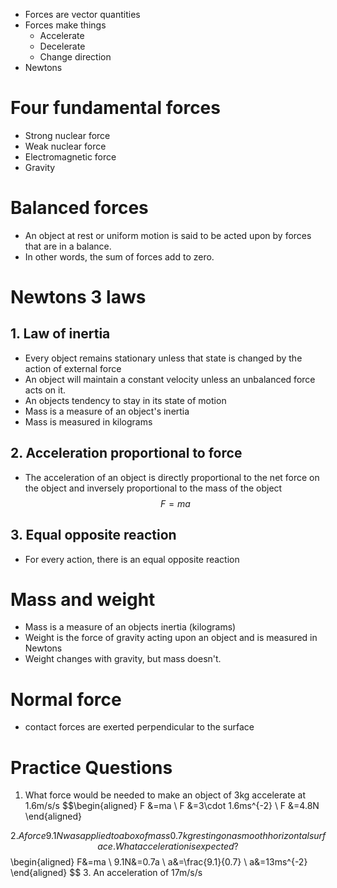 - Forces are vector quantities
- Forces make things
	- Accelerate
	- Decelerate
	- Change direction
- Newtons

# Four fundamental forces
- Strong nuclear force
- Weak nuclear force
- Electromagnetic force
- Gravity
# Balanced forces
- An object at rest or uniform motion is said to be acted upon by forces that are in a balance.
- In other words, the sum of forces add to zero.
# Newtons 3 laws
## 1. Law of inertia
- Every object remains stationary unless that state is changed by the action of external force
- An object will maintain a constant velocity unless an unbalanced force acts on it.
- An objects tendency to stay in its state of motion
- Mass is a measure of an object's inertia
- Mass is measured in kilograms
## 2. Acceleration proportional to force
- The acceleration of an object is directly proportional to the net force on the object and inversely proportional to the mass of the object
$$
F=ma
$$
## 3. Equal opposite reaction
- For every action, there is an equal opposite reaction
# Mass and weight
- Mass is a measure of an objects inertia (kilograms)
- Weight is the force of gravity acting upon an object and is measured in Newtons
- Weight changes with gravity, but mass doesn't.
# Normal force
- contact forces are exerted perpendicular to the surface

# Practice Questions
1. What force would be needed to make an object of 3kg accelerate at 1.6m/s/s
$$\begin{aligned}
F &=ma \\
F &=3\cdot 1.6ms^{-2} \\
F &=4.8N
\end{aligned}

$$
2. A force 9.1N was applied to a box of mass 0.7kg resting on a smooth horizontal surface. What acceleration is expected?
$$\begin{aligned}
F&=ma \\
9.1N&=0.7a \\
a&=\frac{9.1}{0.7} \\
a&=13ms^{-2}
\end{aligned}
$$
3. An acceleration of 17m/s/s